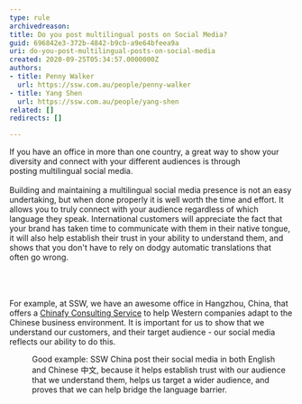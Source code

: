```yaml
---
type: rule
archivedreason: 
title: Do you post multilingual posts on Social Media?
guid: 696842e3-372b-4842-b9cb-a9e64bfeea9a
uri: do-you-post-multilingual-posts-on-social-media
created: 2020-09-25T05:34:57.0000000Z
authors:
- title: Penny Walker
  url: https://ssw.com.au/people/penny-walker
- title: Yang Shen
  url: https://ssw.com.au/people/yang-shen
related: []
redirects: []

---
```



<div>​​​​If you have an office in more than one country, a great way to show your diversity and connect with your different audiences is&#160;through posting&#160;multilingual social media​.​​&#160;<br></div><div><br></div><div>Building and maintaining a multilingual social media presence is not an easy undertaking, but ​when done properly it is well worth the time and effort. It allows you to truly connect with your audience regardless of which language they speak. International customers will appreciate the fact that your brand has taken time to communicate with them in their native tongue, it will also&#160;help establish their&#160;trust in your ability to understand them,&#160;and shows that&#160;you don't have to rely on dodgy automatic translations that often&#160;go wrong.&#160;​<br>&#160;<br></div>
<br><excerpt class='endintro'></excerpt><br>
<p>​For example, at SSW, we have an awesome office in Hangzhou, China,&#160;that offers a&#160;<a href="https&#58;//www.ssw.com.au/ssw/Consulting/Chinafy-App.aspx">Chinafy Consulting Service</a>&#160;to help&#160;Western companies adapt to the Chinese business environment. It is important for us to show that we understand our customers, and their target audience​ -&#160;our social media reflects our ability to do this.<br></p><div class="ms-rtestate-read ms-rte-wpbox" unselectable="on"><div class="ms-rtestate-notify  ms-rtestate-read 8fb64ff3-208f-465e-9391-9b9aac4680f3" id="div_8fb64ff3-208f-465e-9391-9b9aac4680f3" unselectable="on"></div><div id="vid_8fb64ff3-208f-465e-9391-9b9aac4680f3" unselectable="on" style="display&#58;none;"></div></div><dd class="ssw15-rteElement-FigureGood">​​​​​Goo​​d example&#58;&#160;SSW China&#160;post their social media in&#160;both English and&#160;Chinese ​中文, because&#160;it helps&#160;establish&#160;trust with our audience that we understand them,&#160;helps us target a wider audience, and proves that&#160;we can help bridge&#160;the language&#160;barrier.&#160;​<br><br></dd><br>


